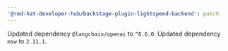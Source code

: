 ```yaml
---
'@red-hat-developer-hub/backstage-plugin-lightspeed-backend': patch
---
```


Updated dependency `@langchain/openai` to `^0.6.0`.
Updated dependency `msw` to `2.11.1`.
